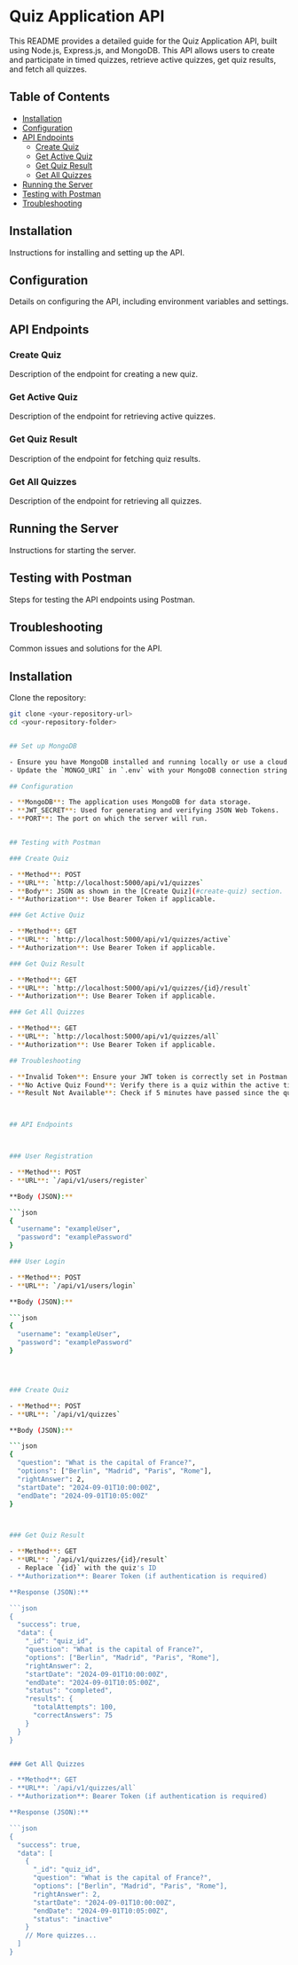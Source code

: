# Quiz Application API

This README provides a detailed guide for the Quiz Application API, built using Node.js, Express.js, and MongoDB. This API allows users to create and participate in timed quizzes, retrieve active quizzes, get quiz results, and fetch all quizzes.

## Table of Contents
- [Installation](#installation)
- [Configuration](#configuration)
- [API Endpoints](#api-endpoints)
  - [Create Quiz](#create-quiz)
  - [Get Active Quiz](#get-active-quiz)
  - [Get Quiz Result](#get-quiz-result)
  - [Get All Quizzes](#get-all-quizzes)
- [Running the Server](#running-the-server)
- [Testing with Postman](#testing-with-postman)
- [Troubleshooting](#troubleshooting)

## Installation

Instructions for installing and setting up the API.

## Configuration

Details on configuring the API, including environment variables and settings.

## API Endpoints

### Create Quiz

Description of the endpoint for creating a new quiz.

### Get Active Quiz

Description of the endpoint for retrieving active quizzes.

### Get Quiz Result

Description of the endpoint for fetching quiz results.

### Get All Quizzes

Description of the endpoint for retrieving all quizzes.

## Running the Server

Instructions for starting the server.

## Testing with Postman

Steps for testing the API endpoints using Postman.

## Troubleshooting

Common issues and solutions for the API.


## Installation

Clone the repository:

```bash
git clone <your-repository-url>
cd <your-repository-folder>


## Set up MongoDB

- Ensure you have MongoDB installed and running locally or use a cloud MongoDB service like MongoDB Atlas.
- Update the `MONGO_URI` in `.env` with your MongoDB connection string.

## Configuration

- **MongoDB**: The application uses MongoDB for data storage.
- **JWT_SECRET**: Used for generating and verifying JSON Web Tokens.
- **PORT**: The port on which the server will run.


## Testing with Postman

### Create Quiz

- **Method**: POST
- **URL**: `http://localhost:5000/api/v1/quizzes`
- **Body**: JSON as shown in the [Create Quiz](#create-quiz) section.
- **Authorization**: Use Bearer Token if applicable.

### Get Active Quiz

- **Method**: GET
- **URL**: `http://localhost:5000/api/v1/quizzes/active`
- **Authorization**: Use Bearer Token if applicable.

### Get Quiz Result

- **Method**: GET
- **URL**: `http://localhost:5000/api/v1/quizzes/{id}/result`
- **Authorization**: Use Bearer Token if applicable.

### Get All Quizzes

- **Method**: GET
- **URL**: `http://localhost:5000/api/v1/quizzes/all`
- **Authorization**: Use Bearer Token if applicable.

## Troubleshooting

- **Invalid Token**: Ensure your JWT token is correctly set in Postman.
- **No Active Quiz Found**: Verify there is a quiz within the active time range.
- **Result Not Available**: Check if 5 minutes have passed since the quiz end time.



## API Endpoints



### User Registration

- **Method**: POST
- **URL**: `/api/v1/users/register`

**Body (JSON):**

```json
{
  "username": "exampleUser",
  "password": "examplePassword"
}

### User Login

- **Method**: POST
- **URL**: `/api/v1/users/login`

**Body (JSON):**

```json
{
  "username": "exampleUser",
  "password": "examplePassword"
}




### Create Quiz

- **Method**: POST
- **URL**: `/api/v1/quizzes`

**Body (JSON):**

```json
{
  "question": "What is the capital of France?",
  "options": ["Berlin", "Madrid", "Paris", "Rome"],
  "rightAnswer": 2,
  "startDate": "2024-09-01T10:00:00Z",
  "endDate": "2024-09-01T10:05:00Z"
}



### Get Quiz Result

- **Method**: GET
- **URL**: `/api/v1/quizzes/{id}/result`
  - Replace `{id}` with the quiz's ID
- **Authorization**: Bearer Token (if authentication is required)

**Response (JSON):**

```json
{
  "success": true,
  "data": {
    "_id": "quiz_id",
    "question": "What is the capital of France?",
    "options": ["Berlin", "Madrid", "Paris", "Rome"],
    "rightAnswer": 2,
    "startDate": "2024-09-01T10:00:00Z",
    "endDate": "2024-09-01T10:05:00Z",
    "status": "completed",
    "results": {
      "totalAttempts": 100,
      "correctAnswers": 75
    }
  }
}


### Get All Quizzes

- **Method**: GET
- **URL**: `/api/v1/quizzes/all`
- **Authorization**: Bearer Token (if authentication is required)

**Response (JSON):**

```json
{
  "success": true,
  "data": [
    {
      "_id": "quiz_id",
      "question": "What is the capital of France?",
      "options": ["Berlin", "Madrid", "Paris", "Rome"],
      "rightAnswer": 2,
      "startDate": "2024-09-01T10:00:00Z",
      "endDate": "2024-09-01T10:05:00Z",
      "status": "inactive"
    }
    // More quizzes...
  ]
}


